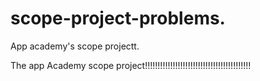 # scope-project-problems.
App academy's scope projectt.



The app Academy scope project!!!!!!!!!!!!!!!!!!!!!!!!!!!!!!!!!!!!!!!!!!
